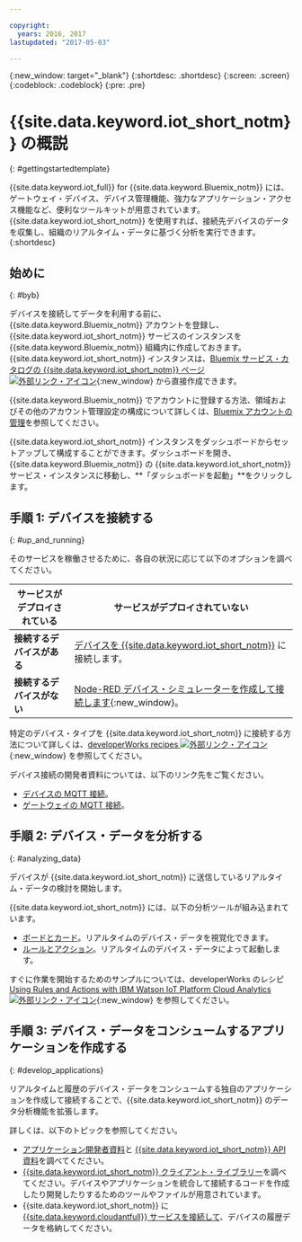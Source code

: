 ```yaml
---

copyright:
  years: 2016, 2017
lastupdated: "2017-05-03"

---
```


{:new_window: target="_blank"}
{:shortdesc: .shortdesc}
{:screen: .screen}
{:codeblock: .codeblock}
{:pre: .pre}

# {{site.data.keyword.iot_short_notm}} の概説
{: #gettingstartedtemplate}

{{site.data.keyword.iot_full}} for {{site.data.keyword.Bluemix_notm}} には、ゲートウェイ・デバイス、デバイス管理機能、強力なアプリケーション・アクセス機能など、便利なツールキットが用意されています。{{site.data.keyword.iot_short_notm}} を使用すれば、接続先デバイスのデータを収集し、組織のリアルタイム・データに基づく分析を実行できます。
{:shortdesc}

## 始めに
{: #byb}

デバイスを接続してデータを利用する前に、{{site.data.keyword.Bluemix_notm}} アカウントを登録し、{{site.data.keyword.iot_short_notm}} サービスのインスタンスを {{site.data.keyword.Bluemix_notm}} 組織内に作成しておきます。{{site.data.keyword.iot_short_notm}} インスタンスは、[Bluemix サービス・カタログの {{site.data.keyword.iot_short_notm}} ページ ![外部リンク・アイコン](../../icons/launch-glyph.svg "外部リンク・アイコン")](https://console.{DomainName}/catalog/services/internet-of-things-platform/){:new_window} から直接作成できます。  

{{site.data.keyword.Bluemix_notm}} でアカウントに登録する方法、領域およびその他のアカウント管理設定の構成について詳しくは、[Bluemix アカウントの管理](https://console.ng.bluemix.net/docs/admin/account.html#signup)を参照してください。

{{site.data.keyword.iot_short_notm}} インスタンスをダッシュボードからセットアップして構成することができます。ダッシュボードを開き、{{site.data.keyword.Bluemix_notm}} の {{site.data.keyword.iot_short_notm}} サービス・インスタンスに移動し、**「ダッシュボードを起動」**をクリックします。

## 手順 1: デバイスを接続する
{: #up_and_running}

そのサービスを稼働させるために、各自の状況に応じて以下のオプションを調べてください。

   |   サービスがデプロイされている | サービスがデプロイされていない
  ------------- | -------------
  **接続するデバイスがある** | [デバイスを {{site.data.keyword.iot_short_notm}}](iotplatform_task.html#iotplatform_task) に接続します。| [Play organization demo ![外部リンク・アイコン](../../icons/launch-glyph.svg "外部リンク・アイコン")](http://discover-iot.eu-gb.mybluemix.net/?cm_mc_uid=44491599487314618721024&cm_mc_sid_50200000=1462798151#/play){:new_window} でデバイス接続を調べます。
  **接続するデバイスがない** | [Node-RED デバイス・シミュレーターを作成して接続します](nodereddevice_sample.html){:new_window}。 | [Watson IoT Platform Starter](https://console.ng.bluemix.net/docs/starters/IoT/iot500.html) で作業を開始します。
特定のデバイス・タイプを {{site.data.keyword.iot_short_notm}} に接続する方法について詳しくは、[developerWorks recipes ![外部リンク・アイコン](../../icons/launch-glyph.svg "外部リンク・アイコン")](https://developer.ibm.com/recipes/tutorials/category/internet-of-things-iot/){:new_window} を参照してください。  

デバイス接続の開発者資料については、以下のリンク先をご覧ください。
- [デバイスの MQTT 接続](devices/mqtt.html)。
- [ゲートウェイの MQTT 接続](gateways/mqtt.html)。

## 手順 2: デバイス・データを分析する
{: #analyzing_data}

デバイスが {{site.data.keyword.iot_short_notm}} に送信しているリアルタイム・データの検討を開始します。

{{site.data.keyword.iot_short_notm}} には、以下の分析ツールが組み込まれています。  
- [ボードとカード](data_visualization.html)。リアルタイムのデバイス・データを視覚化できます。
- [ルールとアクション](analytics.html)。リアルタイムのデバイス・データによって起動します。

すぐに作業を開始するためのサンプルについては、developerWorks のレシピ [Using Rules and Actions with IBM Watson IoT Platform Cloud Analytics ![外部リンク・アイコン](../../icons/launch-glyph.svg "外部リンク・アイコン")](https://developer.ibm.com/recipes/tutorials/using-rules-and-actions-with-ibm-watson-iot-platform-cloud-analytics/){:new_window} を参照してください。

## 手順 3: デバイス・データをコンシュームするアプリケーションを作成する
{: #develop_applications}

リアルタイムと履歴のデバイス・データをコンシュームする独自のアプリケーションを作成して接続することで、{{site.data.keyword.iot_short_notm}} のデータ分析機能を拡張します。

詳しくは、以下のトピックを参照してください。   
- [アプリケーション開発者資料](applications/api.html)と [{{site.data.keyword.iot_short_notm}} API 資料](reference/api.html)を調べてください。
- [{{site.data.keyword.iot_short_notm}} クライアント・ライブラリー](iot_platform_client_lib.html)を調べてください。デバイスやアプリケーションを統合して接続するコードを作成したり開発したりするためのツールやファイルが用意されています。
- {{site.data.keyword.iot_short_notm}} に [{{site.data.keyword.cloudantfull}} サービスを接続して](cloudant_connector.html)、デバイスの履歴データを格納してください。

